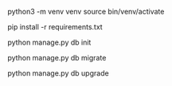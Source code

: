 python3 -m venv venv
source bin/venv/activate

pip install -r requirements.txt

python manage.py db init

python manage.py db migrate

python manage.py db upgrade

